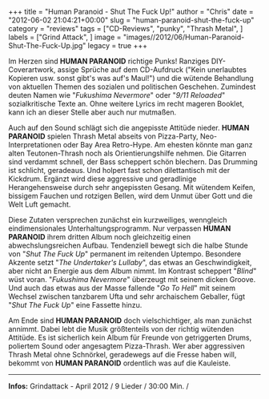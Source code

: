 +++
title = "Human Paranoid - Shut The Fuck Up!"
author = "Chris"
date = "2012-06-02 21:04:21+00:00"
slug = "human-paranoid-shut-the-fuck-up"
category = "reviews"
tags = ["CD-Reviews", "punky", "Thrash Metal", ]
labels = ["Grind Attack", ]
image = "images//2012/06/Human-Paranoid-Shut-The-Fuck-Up.jpg"
legacy = true
+++

Im Herzen sind **HUMAN PARANOID** richtige Punks! Ranziges DIY-Coverartwork, assige Sprüche auf dem CD-Aufdruck ("Kein unerlaubtes Kopieren usw. sonst gibt's was auf's Maul!") und die wütende Behandlung  von aktuellen Themen des sozialen und politischen Geschehen. Zumindest deuten Namen wie "_Fukushima Nevermore_" oder "_9/11 Reloaded_" sozialkritische Texte an. Ohne weitere Lyrics im recht mageren Booklet, kann ich an dieser Stelle aber auch nur mutmaßen.

Auch auf den Sound schlägt sich die angepisste Attitüde nieder. **HUMAN PARANOID** spielen Thrash Metal abseits von Pizza-Party, Neo-Interpretationen oder Bay Area Retro-Hype. Am ehesten könnte man ganz alten Teutonen-Thrash noch als Orientierungshilfe nehmen. Die Gitarren sind verdammt schnell, der Bass scheppert schön blechern. Das Drumming ist schlicht, geradeaus. Und holpert fast schon dilettantisch mit der Kickdrum. Ergänzt wird diese aggressive und geradlinige Herangehensweise durch sehr angepissten Gesang. Mit wütendem Keifen, bissigem Fauchen und rotzigen Bellen, wird dem Unmut über Gott und die Welt Luft gemacht.

Diese Zutaten versprechen zunächst ein kurzweiliges, wenngleich eindimensionales Unterhaltungsprogramm. Nur verpassen **HUMAN PARANOID** ihrem dritten Album noch gleichzeitig einen abwechslungsreichen Aufbau. Tendenziell bewegt sich die halbe Stunde von "_Shut The Fuck Up_" permanent im reitenden Uptempo. Besondere Akzente setzt "_The Undertaker's Lullaby_", das etwas an Geschwindigkeit, aber nicht an Energie aus dem Album nimmt. Im Kontrast scheppert "_Blind_" wüst voran. "_Fukushima Nevermore_" überzeugt mit seinem dicken Groove. Und auch das etwas aus der Masse fallende "_Go To Hell_" mit seinem Wechsel zwischen tanzbarem Ufta und sehr archaischem Geballer, fügt "_Shut The Fuck Up_" eine Fassette hinzu.

Am Ende sind **HUMAN PARANOID** doch vielschichtiger, als man zunächst annimmt. Dabei lebt die Musik größtenteils von der richtig wütenden Attitüde. Es ist sicherlich kein Album für Freunde von getriggerten Drums, poliertem Sound oder angesagtem Pizza-Thrash. Wer aber aggressiven Thrash Metal ohne Schnörkel, geradewegs auf die Fresse haben will, bekommt von **HUMAN PARANOID** ordentlich was auf die Kauleiste.



---
**Infos:**
Grindattack - April 2012 / 
9 Lieder / 30:00 Min. / 
